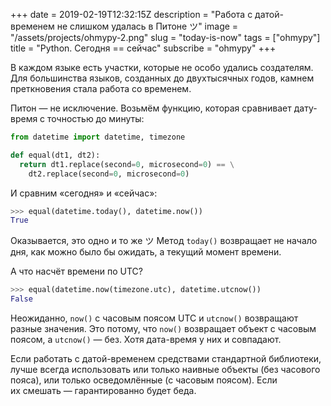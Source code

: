 +++
date = 2019-02-19T12:32:15Z
description = "Работа с датой-временем не слишком удалась в Питоне ツ"
image = "/assets/projects/ohmypy-2.png"
slug = "today-is-now"
tags = ["ohmypy"]
title = "Python. Сегодня == сейчас"
subscribe = "ohmypy"
+++

В каждом языке есть участки, которые не особо удались создателям. Для большинства языков, созданных до двухтысячных годов, камнем преткновения стала работа со временем.

Питон — не исключение. Возьмём функцию, которая сравнивает дату-время с точностью до минуты:

```python
from datetime import datetime, timezone

def equal(dt1, dt2):
  return dt1.replace(second=0, microsecond=0) == \
    dt2.replace(second=0, microsecond=0)
```

И сравним «сегодня» и «сейчас»:

```python
>>> equal(datetime.today(), datetime.now())
True
```

Оказывается, это одно и то же ツ Метод `today()` возвращает не начало дня, как можно было бы ожидать, а текущий момент времени.

А что насчёт времени по UTC?

```python
>>> equal(datetime.now(timezone.utc), datetime.utcnow())
False
```

Неожиданно, `now()` с часовым поясом UTC и `utcnow()` возвращают разные значения. Это потому, что `now()` возвращает объект с часовым поясом, а `utcnow()` — без. Хотя дата-время у них и совпадают.

Если работать с датой-временем средствами стандартной библиотеки, лучше всегда использовать или только наивные объекты (без часового пояса), или только осведомлённые (с часовым поясом). Если их смешать — гарантированно будет беда.
